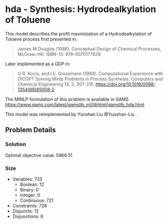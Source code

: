 # hda - Synthesis: Hydrodealkylation of Toluene

This model describes the profit maximization of a Hydrodealkylation of Toluene process first presented in:
> James M Douglas (1988). Conceptual Design of Chemical Processes, McGraw-Hill. ISBN-13: 978-0070177628

Later implemented as a GDP in:

> G.R. Kocis, and I.E. Grossmann (1989). Computational Experience with DICOPT Solving Minlp Problems in Process Synthesis. Computers and Chemical Engineering 13, 3, 307-315. https://doi.org/10.1016/0098-1354(89)85008-2

The MINLP formulation of this problem is available in GAMS https://www.gams.com/latest/gamslib_ml/libhtml/gamslib_hda.html

This model was reimplemented by Yunshan Liu @Yunshan-Liu .

## Problem Details

### Solution

Optimal objective value: 5966.51

### Size
- Variables: 733
    - Boolean: 12
    - Binary: 0
    - Integer: 0
    - Continuous: 721
- Constraints: 728
- Disjuncts: 12
- Disjunctions: 6
